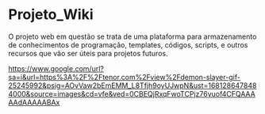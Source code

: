 # Projeto_Wiki
O projeto web em questão se trata de uma plataforma para armazenamento de conhecimentos de programação, templates, códigos, scripts, e outros recursos que vão ser úteis para projetos futuros.

https://www.google.com/url?sa=i&url=https%3A%2F%2Ftenor.com%2Fview%2Fdemon-slayer-gif-25245992&psig=AOvVaw2bEmEMM_L8Tfjh9oyUJwpN&ust=1681286478484000&source=images&cd=vfe&ved=0CBEQjRxqFwoTCPjz76yuof4CFQAAAAAdAAAAABAx
